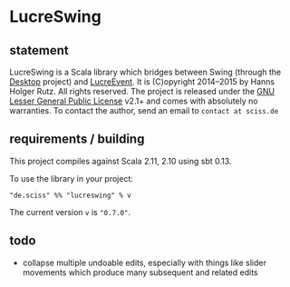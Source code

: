 # LucreSwing

## statement

LucreSwing is a Scala library which bridges between Swing (through the [Desktop](https://github.com/Sciss/Desktop/) project) and [LucreEvent](https://github.com/Sciss/LucreEvent/). It is (C)opyright 2014&ndash;2015 by Hanns Holger Rutz. All rights reserved. The project is released under the [GNU Lesser General Public License](https://raw.github.com/Sciss/LucreSwing/master/LICENSE) v2.1+ and comes with absolutely no warranties. To contact the author, send an email to `contact at sciss.de`

## requirements / building

This project compiles against Scala 2.11, 2.10 using sbt 0.13.

To use the library in your project:

    "de.sciss" %% "lucreswing" % v

The current version `v` is `"0.7.0"`.

## todo

- collapse multiple undoable edits, especially with things like slider movements which produce many subsequent and related edits
